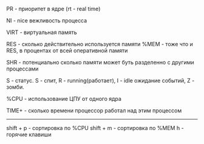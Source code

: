PR - приоритет в ядре (rt - real time)

NI - nice вежливость процесса

VIRT - виртуальная память

RES - сколько действительно используется памяти
%MEM - тоже что и RES, в процентах от всей оперативной памяти

SHR - потенциально сколько памяти может буть разделенно с другими процессами

S - статус. S - спит, R - running(работает), I - idle ожидание событий, Z - зомби.

%CPU - использование ЦПУ от одного ядра

TIME+ - сколько времени процессор работал над этим процессом

---

shift + p - сортировка по %CPU
shift + m - сортировка по %MEM
h - горячие клавиши
